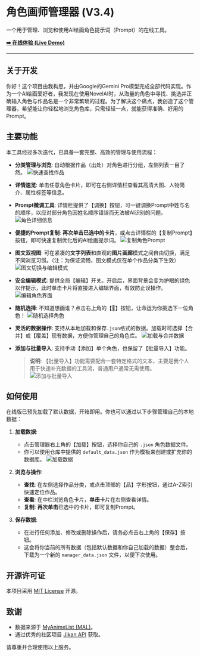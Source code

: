 # 角色画师管理器 (V3.4)

一个用于管理、浏览和使用AI绘画角色提示词（Prompt）的在线工具。

**[➡️ 在线体验 (Live Demo)](https://970224023.github.io/anime-character-manager/)**

---

## 关于开发

你好！这个项目由我构思，并由Google的Gemini Pro模型完成全部代码实现。作为一个AI绘画爱好者，我发现在使用NovelAI时，从海量的角色中寻找、挑选并正确输入角色与作品名是一个非常繁琐的过程。为了解决这个痛点，我创造了这个管理器，希望能让你轻松地浏览角色库，只需轻轻一点，就能获得准确、好用的Prompt。

## 主要功能

本工具经过多次迭代，已具备一套完整、高效的管理与使用流程：

-   **分类管理与浏览**: 自动根据作品（出处）对角色进行分组，左侧列表一目了然。
    ![快速查找作品](https://raw.githubusercontent.com/970224023/anime-character-manager/main/screenshots/06_category_index.jpg)

-   **详情速览**: 单击任意角色卡片，即可在右侧详情栏查看其高清大图、人物简介、属性标签等信息。
-   **Prompt微调工具**: 详情栏提供了【调换】按钮，可一键调换Prompt中姓与名的顺序，以应对部分角色因姓名顺序错误而无法被AI识别的问题。
    ![角色详细信息](https://raw.githubusercontent.com/970224023/anime-character-manager/main/screenshots/04_detail_panel.jpg)

-   **便捷的Prompt复制**: **再次单击已选中的卡片**，或点击详情栏的【复制Prompt】按钮，即可快速复制优化后的AI绘画提示词。
    ![复制角色Prompt](https://raw.githubusercontent.com/970224023/anime-character-manager/main/screenshots/03_character_card.jpg)

-   **图文双视图**: 可在紧凑的**文字列表**和直观的**图片画廊**模式之间自由切换，满足不同浏览习惯。（注：为保证流畅，图文模式仅在单个作品分类下生效）
    ![图文切换与编辑模式](https://raw.githubusercontent.com/970224023/anime-character-manager/main/screenshots/07_view_modes.jpg)

-   **安全编辑模式**: 提供全局【编辑】开关。开启后，界面背景会变为护眼的绿色以作提示，此时单击卡片将直接进入编辑界面，有效防止误操作。
    ![编辑角色界面](https://raw.githubusercontent.com/970224023/anime-character-manager/main/screenshots/05_edit_modal.jpg)
    
-   **随机选择**: 不知道想画谁？点击右上角的【🎲】按钮，让命运为你挑选下一位角色！
    ![随机选择角色](https://raw.githubusercontent.com/970224023/anime-character-manager/main/screenshots/09_random_select.jpg)

-   **灵活的数据操作**: 支持从本地加载和保存`.json`格式的数据。加载时可选择【合并】或【覆盖】现有数据，方便你管理自己的角色库。
    ![加载与合并数据](https://raw.githubusercontent.com/970224023/anime-character-manager/main/screenshots/02_merge_or_overwrite.jpg)

-   **添加与批量导入**: 支持手动【添加】单个角色，也保留了【批量导入】功能。
    > **说明**: 【批量导入】功能需要配合一套特定格式的文本，主要是我个人用于快速补充数据的工具流，普通用户通常无需使用。
    ![添加与批量导入](https://raw.githubusercontent.com/970224023/anime-character-manager/main/screenshots/08_batch_import.jpg)

## 如何使用

在线版已预先加载了默认数据，开箱即用。你也可以通过以下步骤管理自己的本地数据：

1.  **加载数据**:
    - 点击管理器右上角的【加载】按钮，选择你自己的 `.json` 角色数据文件。
    - 你可以使用仓库中提供的 `default_data.json` 作为模板来创建或扩充你的数据库。
    ![加载数据](https://raw.githubusercontent.com/970224023/anime-character-manager/main/screenshots/01_load_button.jpg)

2.  **浏览与操作**:
    - **查找**: 在左侧选择作品分类，或点击顶部的【品】字形按钮，通过A-Z索引快速定位作品。
    - **查看**: 在中栏浏览角色卡片，**单击**卡片在右侧查看详情。
    - **复制**: **再次单击**已选中的卡片，即可复制Prompt。

3.  **保存数据**:
    - 在进行任何添加、修改或删除操作后，请务必点击右上角的【保存】按钮。
    - 这会将你当前的所有数据（包括默认数据和你自己加载的数据）整合后，下载为一个新的 `manager_data.json` 文件，以便下次使用。

## 开源许可证

本项目采用 [MIT License](./LICENSE) 开源。

## 致谢

- 数据来源于 [MyAnimeList (MAL)](https://myanimelist.net/)。
- 通过优秀的社区项目 [Jikan API](https://jikan.moe/) 获取。

请尊重并合理使用以上服务。
